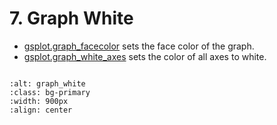 # 7. Graph White

- [gsplot.graph_facecolor](#gsplot.style.graph.graph_facecolor) sets the face color of the graph.
- [gsplot.graph_white_axes](#gsplot.style.graph.graph_white_axes) sets the color of all axes to white.

```{literalinclude} ../../../demo/7_graph_white/graph_white.py
```

```{image} ../../../demo/7_graph_white/graph_white.png
:alt: graph_white
:class: bg-primary
:width: 900px
:align: center
```
